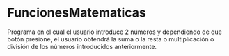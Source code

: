 # FuncionesMatematicas
Programa en el cual el usuario introduce 2 números y dependiendo de que botón presione, el usuario obtendrá
la suma o la resta o multiplicación o división de los números introducidos anteriormente.
